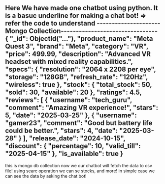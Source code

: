 Here We have made one chatbot using python.
It is a basuc underline for making a chat bot!
=> refer the code to understand
---------------------Mongo Collection--------------------------------
{
  "_id": ObjectId("..."),
  "product_name": "Meta Quest 3",
  "brand": "Meta",
  "category": "VR",
  "price": 499.99,
  "description": "Advanced VR headset with mixed reality capabilities.",
  "specs": {
    "resolution": "2064 x 2208 per eye",
    "storage": "128GB",
    "refresh_rate": "120Hz",
    "wireless": true
  },
  "stock": {
    "total_stock": 50,
    "sold": 30,
    "available": 20
  },
  "ratings": 4.5,
  "reviews": [
    {
      "username": "tech_guru",
      "comment": "Amazing VR experience!",
      "stars": 5,
      "date": "2025-03-25"
    },
    {
      "username": "gamer23",
      "comment": "Good but battery life could be better.",
      "stars": 4,
      "date": "2025-03-28"
    }
  ],
  "release_date": "2024-10-15",
  "discount": {
    "percentage": 10,
    "valid_till": "2025-04-15"
  },
  "is_available": true
}
-------------------------------------------------------
this is mongo db collection
now we our chatbot will fetch the data to csv file!
using searc operation we can se stocks, and more! in simple case we can see the data by asking the chat bot!



